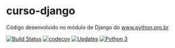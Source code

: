 # curso-django
Código desenvolvido no módulo de Django do www.python.pro.br

[![Build Status](https://app.travis-ci.com/Fabi-Boniolo/curso-django.svg?branch=main)](https://app.travis-ci.com/Fabi-Boniolo/curso-django)
[![codecov](https://codecov.io/gh/Fabi-Boniolo/curso-django/branch/main/graph/badge.svg?token=LD1TV5O2V7)](https://codecov.io/gh/Fabi-Boniolo/curso-django)
[![Updates](https://pyup.io/repos/github/Fabi-Boniolo/curso-django/shield.svg)](https://pyup.io/repos/github/Fabi-Boniolo/curso-django/)
[![Python 3](https://pyup.io/repos/github/Fabi-Boniolo/curso-django/python-3-shield.svg)](https://pyup.io/repos/github/Fabi-Boniolo/curso-django/)

